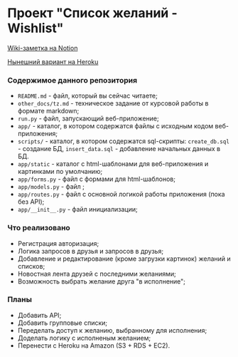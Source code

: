 #  Проект "Список желаний - Wishlist"

[Wiki-заметка на Notion](https://www.notion.so/8f71fa1080214f029ef5c3067897f616?v=1850288b4e044fb785f10074f697403f)

[Нынешний вариант на Heroku](https://wishlist0.herokuapp.com)


### Содержимое данного репозитория

* `README.md` - файл, который вы сейчас читаете;
* `other_docs/tz.md` - техническое задание от курсовой работы в формате markdown;
* `run.py` - файл, запускающий веб-приложение;
* `app/` - каталог, в котором содержатся файлы с исходным кодом веб-приложения;
* `scripts/` - каталог, в котором содержатся sql-скрипты: `create_db.sql` - создание БД, `insert_data.sql` - добавление начальных данных в БД.
* `app/static` - каталог с html-шаблонами для веб-приложения и картинками по умолчанию;
* `app/forms.py` - файл с формами для html-шаблонов;
* `app/models.py` - файл ;
* `app/routes.py` - файл с основной логикой работы приложения (пока без API);
* `app/__init__.py` - файл инициализации;

### Что реализовано
* Регистрация авторизация;
* Логика запросов в друзья и запросов в друзья;
* Добавление и редактирование (кроме загрузки картинок) желаний и списков;
* Новостная лента друзей с последними желаниями;
* Возможность выбрать желание друга "в исполнение";

### Планы
* Добавить API;
* Добавить групповые списки;
* Переделать доступ к желанию, выбранному для исполнения;
* Доделать логику с исполненым желанием;
* Перенести с Heroku на Amazon (S3 + RDS + EC2).
